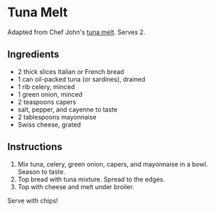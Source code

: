 # Tuna Melt

Adapted from Chef John's [tuna melt](http://foodwishes.blogspot.com/2013/01/the-tuna-melt-open-face-insert-hypocrisy.html). Serves 2.

## Ingredients

- 2 thick slices Italian or French bread
- 1 can oil-packed tuna (or sardines), drained
- 1 rib celery, minced
- 1 green onion, minced
- 2 teaspoons capers
- salt, pepper, and cayenne to taste
- 2 tablespoons mayonnaise
- Swiss cheese, grated

## Instructions

1. Mix tuna, celery, green onion, capers, and mayonnaise in a bowl. Season to taste.
2. Top bread with tuna mixture. Spread to the edges.
3. Top with cheese and melt under broiler.

Serve with chips!
